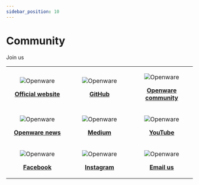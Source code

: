 ```yaml
---
sidebar_position: 10
---
```


# Community

Join us

<table>

<tr>

<td width="33%" align="center">

![Openware](/img/community/openware64.png)

**[Official website](https://www.openware.com/)**

</td>

<td width="33%" align="center">

![Openware](/img/community/github_icon.png)

**[GitHub](https://github.com/openware)**

</td>

<td width="33%" align="center">

![Openware](/img/community/telegram_icon.png)

**[Openware community](https://t.me/peatio)**

</td>

</tr>

<tr>

<td width="33%" align="center">

![Openware](/img/community/telegram_icon.png)

**[Openware news](https://t.me/openware)**

</td>

<td width="33%" align="center">

![Openware](/img/community/medium_icon.png)

**[Medium](https://medium.com/openware)**

</td>

<td width="33%" align="center">

![Openware](/img/community/youtube_icon.png)

**[YouTube](https://www.youtube.com/c/Openware)**

</td>

</tr>

<tr>

<td width="33%" align="center">

![Openware](/img/community/facebook_icon.png)

**[Facebook](https://www.facebook.com/openware.inc/)**

</td>

<td width="33%" align="center">

![Openware](/img/community/instagram_icon.png)

**[Instagram](https://www.instagram.com/openware.inc/?hl=en)**

</td>

<td width="33%" align="center">

![Openware](/img/community/email_icon.png)

**[Email us](mailto:hello@openware.com)**

</td>

</tr>

</table>


